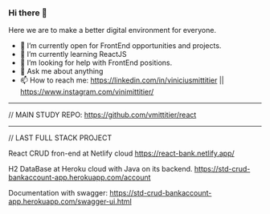 ### Hi there 👋

Here we are to make a better digital environment for everyone.

- 🔭 I’m currently open for FrontEnd opportunities and projects.
- 🌱 I’m currently learning ReactJS
- 🤔 I’m looking for help with FrontEnd positions.
- 💬 Ask me about anything
- 📫 How to reach me: https://linkedin.com/in/viniciusmittitier  ||   https://www.instagram.com/vinimittitier/

_____________________________________

// MAIN STUDY REPO:
https://github.com/vmittitier/react

_____________________________________

// LAST FULL STACK PROJECT

 React CRUD fron-end at Netlify cloud
https://react-bank.netlify.app/

H2 DataBase at Heroku cloud with Java on its backend.
https://std-crud-bankaccount-app.herokuapp.com/account

Documentation with swagger:
https://std-crud-bankaccount-app.herokuapp.com/swagger-ui.html

